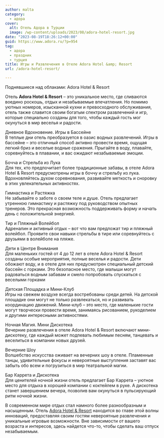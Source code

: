 ```yaml
---
author: malta
category:
  - адора
cover:
  alt: Отель Адора в Турции
  image: /wp-content/uploads/2023/08/adora-hotel-resort.jpg
date: "2023-08-19T18:26:12+00:00"
guid: https://www.adora.ru/?p=954
tag:
  - адора
  - праздник
  - турция
title: Игры и Развлечения в Отеле Adora Hotel &amp; Resort
url: /adora-hotel-resort/

---
```

Поднявшиеся над облаками: Adora Hotel & Resort

Отель **Adora Hotel & Resort** – это уникальное место, где сливаются воедино роскошь, отдых и незабываемые впечатления. Но помимо уютных номеров, изысканной кухни и превосходного обслуживания, отель также славится своим богатым спектром развлечений и игр, которые специально созданы для того, чтобы каждый гость мог окунуться в мир веселья и радости.

Дневное Вдохновение. Игры в Бассейне  
В теплые дни отель преобразуется в оазис водных развлечений. Игры в бассейне – это отличный способ активно провести время, ощущая легкий бриз и веселые водные сражения. Прыгайте в воду, плавайте, соревнуйтесь в плавании, и вас ожидают незабываемые эмоции.

Бочча и Стрельба из Лука  
Для тех, кто предпочитает более традиционные забавы, в отеле Adora Hotel & Resort предусмотрены игры в боччу и стрельбу из лука. Вдохновляйтесь духом соревнования, развивайте меткость и сноровку в этих увлекательных активностях.

Гимнастика и Растяжка  
Не забывайте о заботе о своем теле и душе. Отель предлагает утреннюю гимнастику и растяжку под руководством опытных тренеров. Это прекрасная возможность поддерживать форму и начать день с положительной энергией.

Тир и Пляжный Волейбол  
Адреналин и активный отдых – вот что вам предложат тир и пляжный волейбол. Проявите свои навыки стрельбы в тире или соревнуйтесь с друзьями в волейболе на пляже.

Дети в Центре Внимания  
Для маленьких гостей от 4 до 12 лет в отеле Adora Hotel & Resort созданы особые мероприятия, полные веселья и радости. Дети обожают воду, и в отеле для них предусмотрен специальный детский бассейн с горками. Это безопасное место, где малыши могут радоваться водным забавам и смело попробовать спускаться с веселыми горками

Детская Площадка и Мини-Клуб  
Игры на свежем воздухе всегда востребованы среди детей. На детской площадке они могут не только развлекаться, но и развивать координацию движений. Мини-клуб – это место, где маленькие гости могут творчески провести время, занимаясь рисованием, рукоделием и другими интересными активностями.

Ночная Магия. Мини Дискотека  
Вечерние развлечения в отеле Adora Hotel & Resort включают мини-дискотеку, где каждый может подпевать любимым песням, танцевать и веселиться в компании новых друзей.

Вечерние Шоу  
Волшебство искусства оживает на вечерних шоу в отеле. Пламенные танцы, удивительные фокусы и невероятные выступления заставят вас забыть обо всем и погрузиться в мир театральной магии.

Бар Каррета и Дискотека  
Для ценителей ночной жизни отель предлагает Бар Каррета – уютное место для отдыха в хорошей компании с коктейлем в руке. А дискотека станет завершением вечера, позволив вам окунуться в пульсирующий ритм ночной жизни.

В современном мире отдых стал намного более разнообразным и насыщенным. Отель [Adora Hotel & Resort](https://adora.com.tr/) находится во главе этой волны инноваций, предоставляя своим гостям невероятные развлечения и уникальные игровые возможности. Вне зависимости от вашего возраста и интересов, здесь найдется что-то, чтобы сделать ваш отпуск незабываемым.
